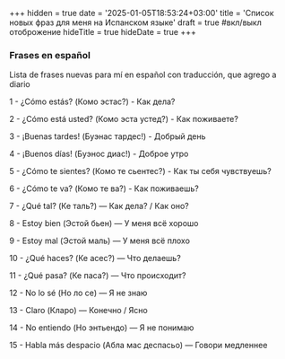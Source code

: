 +++
hidden = true
date = '2025-01-05T18:53:24+03:00'
title = 'Список новых фраз для меня на Испанском языке'
draft = true  #вкл/выкл отоброжение
hideTitle = true 
hideDate = true
+++

### Frases en español

Lista de frases nuevas para mí en español con traducción, que agrego a diario

1 - ¿Cómo estás? (Комо эстас?) - Как дела?

2 - ¿Cómo está usted? (Комо эста устед?) - Как поживаете?

3 - ¡Buenas tardes! (Буэнас тардес!) - Добрый день

4 - ¡Buenos días! (Буэнос диас!) - Доброе утро

5 - ¿Cómo te sientes? (Комо те сьентес?) - Как ты себя чувствуешь?

6 - ¿Cómo te va? (Комо те ва?) - Как поживаешь?

7 - ¿Qué tal? (Ке таль?) — Как дела? / Как оно? 

8 - Estoy bien (Эстой бьен) — У меня всё хорошо 

9 - Estoy mal (Эстой маль) — У меня всё плохо 

10 - ¿Qué haces? (Ке асес?) — Что делаешь? 

11 - ¿Qué pasa? (Ке паса?) — Что происходит? 

12 - No lo sé (Но ло се) — Я не знаю 

13 - Claro (Кларо) — Конечно / Ясно 

14 - No entiendo (Но энтьендо) — Я не понимаю 

15 - Habla más despacio (Абла мас деспасьо) — Говори медленнее 

